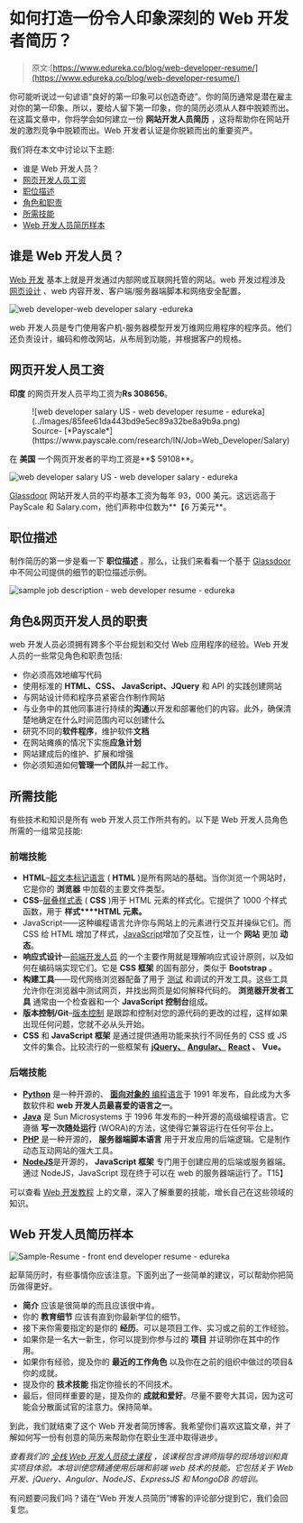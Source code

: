 # 如何打造一份令人印象深刻的 Web 开发者简历？

> 原文:[https://www.edureka.co/blog/web-developer-resume/](https://www.edureka.co/blog/web-developer-resume/)

你可能听说过一句谚语“良好的第一印象可以创造奇迹”。你的简历通常是潜在雇主对你的第一印象。所以，要给人留下第一印象，你的简历必须从人群中脱颖而出。在这篇文章中，你将学会如何建立一份 **网站开发人员简历** ，这将帮助你在网站开发的激烈竞争中脱颖而出。Web 开发者认证是你脱颖而出的重要资产。

我们将在本文中讨论以下主题:

*   谁是 Web 开发人员？
*   [网页开发人员工资](#salary)
*   [职位描述](#job)
*   [角色和职责](#roles)
*   [所需技能](#skills)
*   [Web 开发人员简历样本](#resume)

## 谁是 Web 开发人员？

[Web 开发](https://www.edureka.co/blog/videos/web-development-with-html5-css3-javascript/) 基本上就是开发通过内部网或互联网托管的网站。web 开发过程涉及 [网页设计](https://www.edureka.co/blog/videos/trendy-web-designs-using-html5/) 、web 内容开发、客户端/服务器端脚本和网络安全配置。

![web developer-web developer salary -edureka](../Images/0a3d9bf776b98ef489c8045e36194b87.png)

web 开发人员是专门使用客户机-服务器模型开发万维网应用程序的程序员。他们还负责设计，编码和修改网站，从布局到功能，并根据客户的规格。

## **网页开发人员工资**

**印度** 的网页开发人员平均工资为**Rs 308656**。

<figure id="attachment_116195" aria-describedby="caption-attachment-116195" style="width: 528px" class="wp-caption aligncenter">![web developer salary US - web developer resume - edureka](../Images/85fee61da443bd9e5ec89a32be8a9b9a.png)

<figcaption id="caption-attachment-116195" class="wp-caption-text">Source- [*Payscale*](https://www.payscale.com/research/IN/Job=Web_Developer/Salary)</figcaption>

</figure>

在  **美国** 一个网页开发者的平均工资是**$ 59108**。

![web developer salary US - web developer salary - edureka](../Images/dc09e62c98edc6aa6c0f050a840cd97e.png)

[Glassdoor](https://www.glassdoor.co.in/) 网站开发人员的平均基本工资为每年 93，000 美元。这远远高于 PayScale 和 Salary.com，他们声称中位数为**【6 万美元**。

## **职位描述**

制作简历的第一步是看一下 **职位描述** 。那么，让我们来看看一个基于 [Glassdoor](https://www.glassdoor.co.in/) 中不同公司提供的细节的职位描述示例。

![sample job description - web developer resume - edureka](../Images/84e9ca791ecd410e708ed367db3080ce.png)

## **角色&网页开发人员的职责**

web 开发人员必须拥有跨多个平台规划和交付 Web 应用程序的经验。Web 开发人员的一些常见角色和职责包括:

*   你必须高效地编写代码
*   使用标准的 **HTML、CSS、** **JavaScript、JQuery** 和 API 的实践创建网站
*   与网站设计师和程序员紧密合作制作网站
*   与业务中的其他同事进行持续的**沟通**以开发和部署他们的内容。此外，确保清楚地确定在什么时间范围内可以创建什么
*   研究不同的**软件程序**，维护软件**文档**
*   在网站瘫痪的情况下实施**应急计划**
*   网站建成后的维护、扩展和增强
*   你必须知道如何**管理一个团队**并一起工作。

## **所需技能**

有些技术和知识是所有 web 开发人员工作所共有的。以下是 Web 开发人员角色所需的一组常见技能:

### **前端技能**

*   **HTML**–[超文本标记语言](https://www.edureka.co/blog/what-is-html/) ( **HTML** )是所有网站的基础。当你浏览一个网站时，它是你的  **浏览器** 中加载的主要文件类型。
*   **CSS**–[层叠样式表](https://www.edureka.co/blog/what-is-css/) ( **CSS** )用于 HTML 元素的样式化。它提供了 1000 个样式函数，用于  **样式****HTML 元素。**
*   JavaScript——这种编程语言允许你与网站上的元素进行交互并操纵它们。而 CSS 给 HTML 增加了样式，[JavaScript](https://www.edureka.co/blog/javascript-tutorial/)增加了交互性，让一个  **网站** 更加  **动态**。
*   **响应式设计**—[前端开发人员](https://www.edureka.co/blog/become-a-front-end-developer/) 的一个主要作用就是理解响应式设计原则，以及如何在编码端实现它们。它是  **CSS 框架** 的固有部分，类似于  **Bootstrap** 。
*   **构建工具**——现代网络浏览器配备了用于  [测试](https://www.edureka.co/blog/what-is-software-testing/) 和调试的开发工具。这些工具允许你在浏览器中测试网页，并找出网页是如何解释代码的。  **浏览器开发者工具** 通常由一个检查器和一个  **JavaScript 控制台**组成。
*   **版本控制/Git**–[版本控制](https://www.edureka.co/blog/what-is-git/) 是跟踪和控制对您的源代码的更改的过程，这样如果出现任何问题，您就不必从头开始。
*   **CSS** 和 **JavaScript 框架** 是通过提供通用功能来执行不同任务的 CSS 或 JS 文件的集合。比较流行的一些框架有 **[jQuery、](https://www.edureka.co/blog/jquery-tutorial/)** [**Angular、**](https://www.edureka.co/blog/what-is-angular-getting-started-with-angular/) **[React](https://www.edureka.co/blog/reactjs-tutorial) 、** **Vue。**

### **后端技能**

*   [**Python**](https://www.edureka.co/blog/python-tutorial/) 是一种开源的、 [**面向对象的** 编程语言](https://www.edureka.co/blog/object-oriented-programming-python/)于 1991 年发布，自此成为大多数软件和  **web 开发人员最喜爱的语言之一**。
*   [**Java**](https://www.edureka.co/blog/java-tutorial/) 是 Sun Microsystems 于 1996 年发布的一种开源的高级编程语言。它遵循  **写一次随处运行** (WORA)的方法，这使得它兼容运行在任何平台上。
*   **[PHP](https://www.edureka.co/blog/php-tutorial-for-beginners/)** 是一种开源的，  **服务器端脚本语言** 用于开发应用的后端逻辑。它是制作动态互动网站的强大工具。
*   [**NodeJS**](https://www.edureka.co/blog/nodejs-tutorial/)是开源的，  **JavaScript 框架** 专门用于创建应用的后端或服务器端。通过 NodeJS，JavaScript 现在终于可以在 web 的服务器端运行了。T15】

可以查看 [Web 开发教程](https://www.edureka.co/blog/web-development-tutorial/) 上的文章，深入了解重要的技能，增长自己在这些领域的知识。

## **Web 开发人员简历样本**

![Sample-Resume - front end developer resume - edureka](../Images/3b929dfb7e3dd83116adedf596c65c66.png)

起草简历时，有些事情你应该注意。下面列出了一些简单的建议，可以帮助你把简历做得更好。

*   **简介** 应该是很简单的而且应该很中肯。
*   你的  **教育细节** 应该有直到你最新学位的细节。
*   接下来你需要指定的是你的  **经历**。可以是项目工作、实习或之前的工作经验。
*   如果你是一名大一新生，你可以提到你参与过的  **项目** 并证明你在其中的作用。
*   如果你有经验，提及你的  **最近的工作角色** 以及你在之前的组织中做过的项目&你的成就。
*   提及你的  **技术技能** 指定你擅长的不同技术。
*   最后，但同样重要的是，提及你的  **成就和爱好**。尽量不要夸大其词，因为这可能会分散面试官的注意力。保持简单。

到此，我们就结束了这个 Web 开发者简历博客。我希望你们喜欢这篇文章，并了解如何写一份有创意的简历来帮助你在职业生涯中取得进步。

*查看我们的  [全栈 Web 开发人员硕士课程](https://www.edureka.co/masters-program/full-stack-developer-training) ，该课程包含讲师指导的现场培训和真实项目体验。本培训使您精通使用后端和前端 web 技术的技能。它包括关于 Web 开发、jQuery、Angular、NodeJS、ExpressJS 和 MongoDB 的培训。*

有问题要问我们吗？请在“Web 开发人员简历”博客的评论部分提到它，我们会回复您。